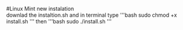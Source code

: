 #Linux Mint new instalation  
downlad the instaltion.sh
and in terminal type
'''bash
sudo chmod +x install.sh
'''
then
'''bash
sudo ./install.sh
'''


